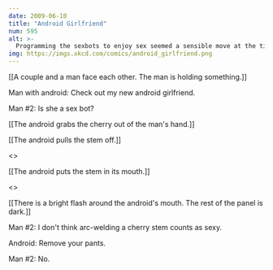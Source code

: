 ```yaml
---
date: 2009-06-10
title: "Android Girlfriend"
num: 595
alt: >-
  Programming the sexbots to enjoy sex seemed a sensible move at the time, but we didn't realize the consequences of their developing fetishes.
img: https://imgs.xkcd.com/comics/android_girlfriend.png
---
```

[[A couple and a man face each other.  The man is holding something.]]

Man with android: Check out my new android girlfriend.

Man #2: Is she a sex bot?

[[The android grabs the cherry out of the man's hand.]]

[[The android pulls the stem off.]]

<<Plink>>

[[The android puts the stem in its mouth.]]

<<Nom>>

[[There is a bright flash around the android's mouth.  The rest of the panel is dark.]]

Man #2: I don't think arc-welding a cherry stem counts as sexy.

Android: Remove your pants.

Man #2: No.

